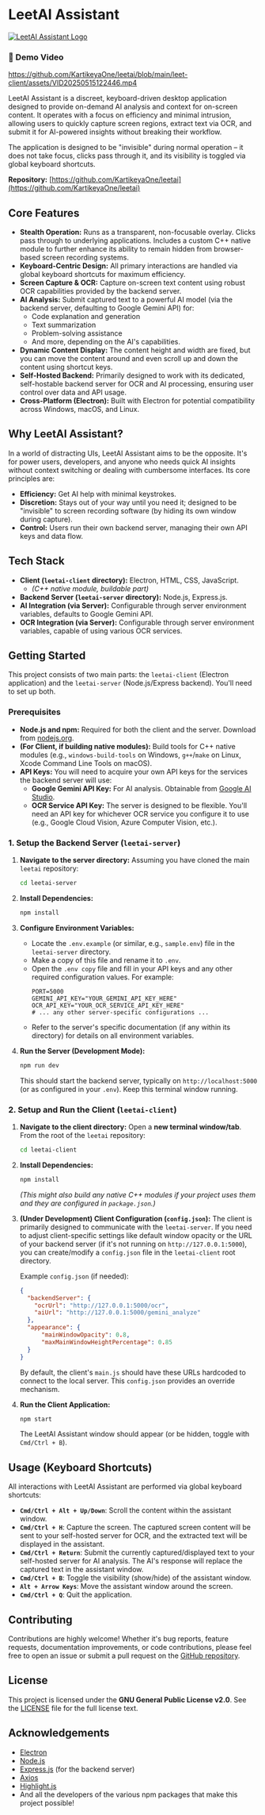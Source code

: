 # LeetAI Assistant

[![LeetAI Assistant Logo](https://github.com/KartikeyaOne/leetai/blob/main/leet-client/assets/leetailogo.png)](https://github.com/KartikeyaOne/leetai)


### 🎥 Demo Video

https://github.com/KartikeyaOne/leetai/blob/main/leet-client/assets/VID20250515122446.mp4


LeetAI Assistant is a discreet, keyboard-driven desktop application designed to provide on-demand AI analysis and context for on-screen content. It operates with a focus on efficiency and minimal intrusion, allowing users to quickly capture screen regions, extract text via OCR, and submit it for AI-powered insights without breaking their workflow.

The application is designed to be "invisible" during normal operation – it does not take focus, clicks pass through it, and its visibility is toggled via global keyboard shortcuts.

**Repository:** [https://github.com/KartikeyaOne/leetai](https://github.com/KartikeyaOne/leetai)

## Core Features

*   **Stealth Operation:** Runs as a transparent, non-focusable overlay. Clicks pass through to underlying applications. Includes a custom C++ native module to further enhance its ability to remain hidden from browser-based screen recording systems.
*   **Keyboard-Centric Design:** All primary interactions are handled via global keyboard shortcuts for maximum efficiency.
*   **Screen Capture & OCR:** Capture on-screen text content using robust OCR capabilities provided by the backend server.
*   **AI Analysis:** Submit captured text to a powerful AI model (via the backend server, defaulting to Google Gemini API) for:
    *   Code explanation and generation
    *   Text summarization
    *   Problem-solving assistance
    *   And more, depending on the AI's capabilities.
*   **Dynamic Content Display:** The content height and width are fixed, but you can move the content around and even scroll up and down the content using shortcut keys.
*   **Self-Hosted Backend:** Primarily designed to work with its dedicated, self-hostable backend server for OCR and AI processing, ensuring user control over data and API usage.
*   **Cross-Platform (Electron):** Built with Electron for potential compatibility across Windows, macOS, and Linux.

## Why LeetAI Assistant?

In a world of distracting UIs, LeetAI Assistant aims to be the opposite. It's for power users, developers, and anyone who needs quick AI insights without context switching or dealing with cumbersome interfaces. Its core principles are:

*   **Efficiency:** Get AI help with minimal keystrokes.
*   **Discretion:** Stays out of your way until you need it; designed to be "invisible" to screen recording software (by hiding its own window during capture).
*   **Control:** Users run their own backend server, managing their own API keys and data flow.

## Tech Stack

*   **Client (`leetai-client` directory):** Electron, HTML, CSS, JavaScript.
    *   *(C++ native module, buildable part)*
*   **Backend Server (`leetai-server` directory):** Node.js, Express.js.
*   **AI Integration (via Server):** Configurable through server environment variables, defaults to Google Gemini API.
*   **OCR Integration (via Server):** Configurable through server environment variables, capable of using various OCR services.

## Getting Started

This project consists of two main parts: the `leetai-client` (Electron application) and the `leetai-server` (Node.js/Express backend). You'll need to set up both.

### Prerequisites

*   **Node.js and npm:** Required for both the client and the server. Download from [nodejs.org](https://nodejs.org/).
*   **(For Client, if building native modules):** Build tools for C++ native modules (e.g., `windows-build-tools` on Windows, `g++`/`make` on Linux, Xcode Command Line Tools on macOS).
*   **API Keys:** You will need to acquire your own API keys for the services the backend server will use:
    *   **Google Gemini API Key:** For AI analysis. Obtainable from [Google AI Studio](https://aistudio.google.com/app/apikey).
    *   **OCR Service API Key:** The server is designed to be flexible. You'll need an API key for whichever OCR service you configure it to use (e.g., Google Cloud Vision, Azure Computer Vision, etc.).

### 1. Setup the Backend Server (`leetai-server`)

1.  **Navigate to the server directory:**
    Assuming you have cloned the main `leetai` repository:
    ```bash
    cd leetai-server 
    ```

2.  **Install Dependencies:**
    ```bash
    npm install
    ```

3.  **Configure Environment Variables:**
    *   Locate the `.env.example` (or similar, e.g., `sample.env`) file in the `leetai-server` directory.
    *   Make a copy of this file and rename it to `.env`.
    *   Open the `.env copy` file and fill in your API keys and any other required configuration values. For example:
        ```env
        PORT=5000
        GEMINI_API_KEY="YOUR_GEMINI_API_KEY_HERE"
        OCR_API_KEY="YOUR_OCR_SERVICE_API_KEY_HERE"
        # ... any other server-specific configurations ...
        ```
    *   Refer to the server's specific documentation (if any within its directory) for details on all environment variables.

4.  **Run the Server (Development Mode):**
    ```bash
    npm run dev
    ```
    This should start the backend server, typically on `http://localhost:5000` (or as configured in your `.env`). Keep this terminal window running.

### 2. Setup and Run the Client (`leetai-client`)

1.  **Navigate to the client directory:**
    Open a **new terminal window/tab**. From the root of the `leetai` repository:
    ```bash
    cd leetai-client
    ```

2.  **Install Dependencies:**
    ```bash
    npm install
    ```
    *(This might also build any native C++ modules if your project uses them and they are configured in `package.json`.)*

3.  **(Under Development) Client Configuration (`config.json`):**
    The client is primarily designed to communicate with the `leetai-server`. If you need to adjust client-specific settings like default window opacity or the URL of your backend server (if it's not running on `http://127.0.0.1:5000`), you can create/modify a `config.json` file in the `leetai-client` root directory.

    Example `config.json` (if needed):
    ```json
    {
      "backendServer": {
        "ocrUrl": "http://127.0.0.1:5000/ocr",
        "aiUrl": "http://127.0.0.1:5000/gemini_analyze" 
      },
      "appearance": {
          "mainWindowOpacity": 0.8,
          "maxMainWindowHeightPercentage": 0.85
      }
    }
    ```
    By default, the client's `main.js` should have these URLs hardcoded to connect to the local server. This `config.json` provides an override mechanism.

4.  **Run the Client Application:**
    ```bash
    npm start
    ```
    The LeetAI Assistant window should appear (or be hidden, toggle with `Cmd/Ctrl + B`).

## Usage (Keyboard Shortcuts)

All interactions with LeetAI Assistant are performed via global keyboard shortcuts:

*   **`Cmd/Ctrl + Alt + Up/Down`**: Scroll the content within the assistant window.
*   **`Cmd/Ctrl + H`**: Capture the screen. The captured screen content will be sent to your self-hosted server for OCR, and the extracted text will be displayed in the assistant.
*   **`Cmd/Ctrl + Return`**: Submit the currently captured/displayed text to your self-hosted server for AI analysis. The AI's response will replace the captured text in the assistant window.
*   **`Cmd/Ctrl + B`**: Toggle the visibility (show/hide) of the assistant window.
*   **`Alt + Arrow Keys`**: Move the assistant window around the screen.
*   **`Cmd/Ctrl + Q`**: Quit the application.

## Contributing

Contributions are highly welcome! Whether it's bug reports, feature requests, documentation improvements, or code contributions, please feel free to open an issue or submit a pull request on the [GitHub repository](https://github.com/KartikeyaOne/leetai).


## License

This project is licensed under the **GNU General Public License v2.0**. See the [LICENSE](./LICENSE) file for the full license text.

## Acknowledgements

*   [Electron](https://www.electronjs.org/)
*   [Node.js](https://nodejs.org/)
*   [Express.js](https://expressjs.com/) (for the backend server)
*   [Axios](https://axios-http.com/)
*   [Highlight.js](https://highlightjs.org/)
*   And all the developers of the various npm packages that make this project possible!
